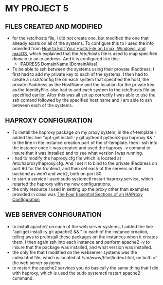# MY PROJECT 5

## FILES CREATED AND MODIFIED
- for the /etc/hosts file, I did not create one, but modified the one that already exists on all of the systems. To configure this to I used the info provided from [How to Edit Your Hosts File on Linux, Windows, and macOS](https://linuxize.com/post/how-to-edit-your-hosts-file/), which explained that the /etc/hosts file is used to map specified domain to an ip address. And it is configured like this:
    - IPADRESS DomainName [DomainAlias]
- To be able to ssh between the systems using their provate IPaddress, I first had to add my private key to each of the systems. I then had to create a /.ssh/config file on each system that specified the host, the private IPaddress as the HostName and the location for the private key as the IdentityFile. also had to add each system to the /etc/hosts file as specified earlier. After this was all set up correctly I was able to use the ssh comand followed by the specified host name and I am able to ssh between each of the systems. 
## HAPROXY CONFIGURATION
- To install the haproxy package on my proxy system, in the cf-template I added this line "apt-get install -y git python3 python3-pip haproxy && \" to the line in hte instance creation part of the cf-template. then I ssh into the instance once it was created and used the haproxy -v comand to insure that it was installed and to see what version I was running.
- I had to modify the haproxy.cfg file which is located at /etc/haproxy/haproxy.cfg. And I set it to bind to the private IPaddress on port 80 for the frontend, and then set each of the servers on the backend as web1 and web2, both on port 80.
- to start a service I used sudo systemctl restart haproxy.service, which retarted the haproxy with my new configurations. 
- the only resource I used in setting up the proxy other than examples provided in class was [The Four Essential Sections of an HAProxy Configuration](https://www.haproxy.com/blog/the-four-essential-sections-of-an-haproxy-configuration/)
## WEB SERVER CONFIGURATION
- to install apache2 on each of the web server systems, I added the line "apt-get install -y git apache2 && \" to each of the instance creation, telling aws to preinstall these packages on the instances when it creates them. I then again ssh into each instance and perform apache2 -v to insure that the package was installed, and what version was installed.
- the only file that I modified on the webserver systems was the index.html file, which is located at /var/www/html/index.html, on both of the web server systems.
- to restart the apache2 services you do basically the same thing that I did with haproxy, which is used the sudo systemctl restart apache2 command. 

